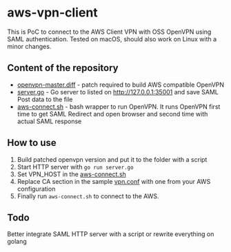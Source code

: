 # aws-vpn-client

This is PoC to connect to the AWS Client VPN with OSS OpenVPN using SAML
authentication. Tested on macOS, should also work on Linux with a minor changes.

## Content of the repository

- [openvpn-master.diff](openvpn-master.diff) - patch required to build AWS compatible OpenVPN
- [server.go](server.go) - Go server to listed on http://127.0.0.1:35001 and save
SAML Post data to the file
- [aws-connect.sh](aws-connect.sh) - bash wrapper to run OpenVPN. It runs OpenVPN first time to get SAML Redirect and open browser and second time with actual SAML response

## How to use

1. Build patched openvpn version and put it to the folder with a script
1. Start HTTP server with `go run server.go`
1. Set VPN_HOST in the [aws-connect.sh](aws-connect.sh)
1. Replace CA section in the sample [vpn.conf](vpn.conf) with one from your AWS configuration
1. Finally run `aws-connect.sh` to connect to the AWS.

## Todo

Better integrate SAML HTTP server with a script or rewrite everything on golang
